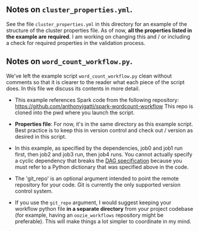 ## Notes on `cluster_properties.yml`.

See the file `cluster_properties.yml` in this directory for an example of the
structure of the cluster properties file. As of now, __all the properties listed
in the example are required__. I am working on changing this and / or including
a check for required properties in the validation process.

## Notes on `word_count_workflow.py`.

We've left the example script `word_count_workflow.py` clean without comments so
that it is clearer to the reader what each piece of the script does. In this file
we discuss its contents in more detail.

* This example references Spark code from the following repository:
https://github.com/anthonyjgatti/spark-wordcount-workflow
This repo is cloned into the pwd where you launch the script.

* __Properties file__: For now, it's in the same directory as this example script.
Best practice is to keep this in version control and check out / version as desired
in this script.

* In this example, as specified by the dependencies, job0 and job1 run first, then
job2 and job3 run, then job4 runs. You cannot actually specify a cyclic dependency
that breaks the [DAG specification]() because you must refer to a Python dictionary
that was specified above in the code.

* The 'git_repo' is an optional argument intended to point the remote repository
for your code. Git is currently the only supported version control system.

* If you use the `git_repo` argument, I would suggest keeping your workflow python
file __in a separate directory__ from your project codebase (for example, having
an `oozie_workflows` repository might be preferable). This will make things a
lot simpler to coordinate in my mind.
